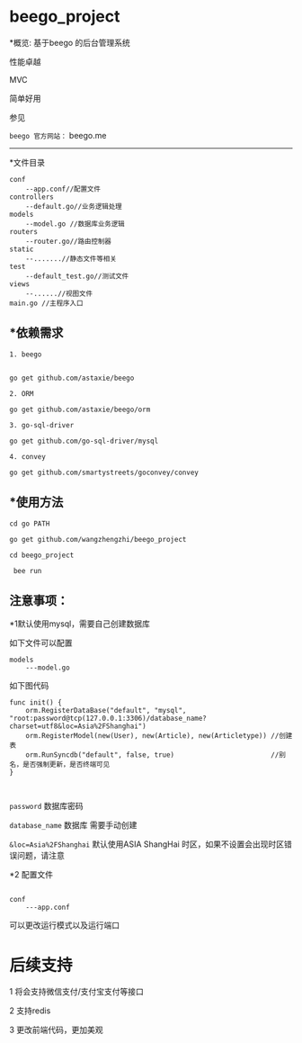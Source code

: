 beego_project
====
*概览:
基于beego 的后台管理系统


性能卓越

MVC

简单好用

参见

`beego 官方网站：`
beego.me



-----
*文件目录
```
conf
    --app.conf//配置文件
controllers
    --default.go//业务逻辑处理
models
    --model.go //数据库业务逻辑
routers
    --router.go//路由控制器
static 
    --.......//静态文件等相关
test
    --default_test.go//测试文件
views   
    --......//视图文件
main.go //主程序入口
```
*依赖需求
----
```
1. beego   


go get github.com/astaxie/beego

2. ORM

go get github.com/astaxie/beego/orm

3. go-sql-driver

go get github.com/go-sql-driver/mysql

4. convey

go get github.com/smartystreets/goconvey/convey

```

*使用方法
----
`cd go PATH`

`go get github.com/wangzhengzhi/beego_project`

`cd beego_project`

` bee run`

注意事项：
----

*1默认使用mysql，需要自己创建数据库

如下文件可以配置
```
models
    ---model.go
```
如下图代码
```
func init() {
	orm.RegisterDataBase("default", "mysql", "root:password@tcp(127.0.0.1:3306)/database_name?charset=utf8&loc=Asia%2FShanghai")
	orm.RegisterModel(new(User), new(Article), new(Articletype)) //创建表
	orm.RunSyncdb("default", false, true)                        //别名，是否强制更新，是否终端可见
}



```
`password`                  数据库密码

`database_name`             数据库 需要手动创建

`&loc=Asia%2FShanghai`              默认使用ASIA ShangHai 时区，如果不设置会出现时区错误问题，请注意




*2 配置文件


```

conf
    ---app.conf

```
可以更改运行模式以及运行端口


后续支持
====
1 将会支持微信支付/支付宝支付等接口

2 支持redis 


3 更改前端代码，更加美观










